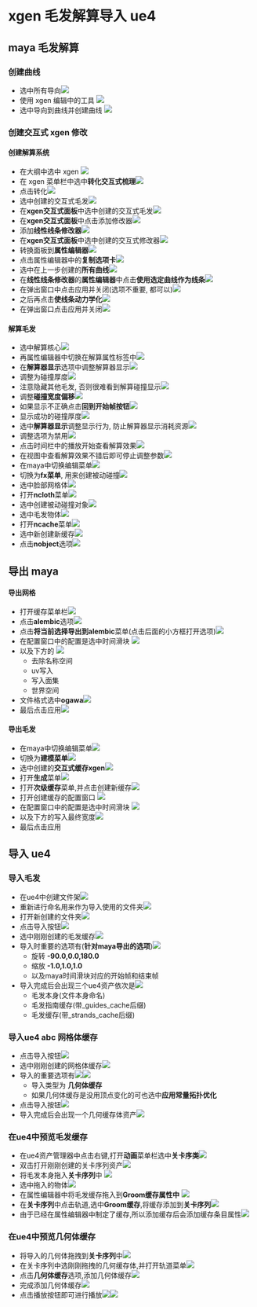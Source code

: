 # xgen 毛发解算导入 ue4

## maya 毛发解算

### 创建曲线

- 选中所有导向![](image_/xgen_image_00.png)
- 使用 xgen 编辑中的工具 ![](image_/xgen_image_02.png)
- 选中导向到曲线并创建曲线 ![](image_/xgen_image_04.png)

### 创建交互式 xgen 修改

#### 创建解算系统

- 在大纲中选中 xgen ![](image_/xgen_image_05.png)
- 在 xgen 菜单栏中选中**转化交互式梳理**![](image_/xgen_image_07.png)
- 点击转化![](image_/xgen_image_08.png)
- 选中创建的交互式毛发![](image_/xgen_image_09.png)
- 在**xgen交互式面板**中选中创建的交互式毛发![](image_/xgen_image_10.png)
- 在**xgen交互式面板**中点击添加修改器![](image_/xgen_image_11.png)
- 添加**线性线条修改器**![](image_/xgen_image_12.png)
- 在**xgen交互式面板**中选中创建的交互式修改器![](image_/xgen_image_13.png)
- 转换面板到**属性编辑器**![](image_/xgen_image_14.png)
- 点击属性编辑器中的**复制选项卡**![](image_/xgen_image_15.png)
- 选中在上一步创建的**所有曲线**![](image_/xgen_image_19.png)
- 在**线性线条修改器**的**属性编辑器**中点击**使用选定曲线作为线条**![](image_/xgen_image_20.png)
- 在弹出窗口中点击应用并关闭(选项不重要, 都可以)![](image_/xgen_image_21.png)
- 之后再点击**使线条动力学化**![](image_/xgen_image_22.png)
- 在弹出窗口点击应用并关闭![](image_/xgen_image_23.png)

#### 解算毛发

- 选中解算核心![](image_/xgen_image_26.png)
- 再属性编辑器中切换在解算属性标签中![](image_/xgen_image_27.png)
- 在**解算器显示**选项中调整解算器显示![](image_/xgen_image_28.png)
- 调整为碰撞厚度![](image_/xgen_image_29.png)
- 注意隐藏其他毛发, 否则很难看到解算碰撞显示![](image_/xgen_image_30.png)
- 调整**碰撞宽度偏移**![](image_/xgen_image_31.png)
- 如果显示不正确点击**回到开始帧按钮**![](image_/xgen_image_32.png)
- 显示成功的碰撞厚度![](image_/xgen_image_33.png)
- 选中**解算器显示**调整显示行为, 防止解算器显示消耗资源![](image_/xgen_image_34.png)
- 调整选项为禁用![](image_/xgen_image_35.png)
- 点击时间栏中的播放开始查看解算效果![](image_/xgen_image_36.png)
- 在视图中查看解算效果不错后即可停止调整参数![](image_/xgen_image_37.png)
- 在maya中切换编辑菜单![](image_/xgen_image_42.png)
- 切换为**fx菜单**, 用来创建被动碰撞![](image_/xgen_image_43.png)
- 选中脸部网格体![](image_/img_2.png)
- 打开**ncloth**菜单![](image_/xgen_image_45.png)
- 选中创建被动碰撞对象![](image_/xgen_image_46.png)
- 选中毛发物体![](image_/xgen_image_47.png)
- 打开**ncache**菜单![](image_/xgen_image_251.png)
- 选中新创建新缓存![](image_/img.png)
- 点击**nobject**选项![](image_/img_1.png)

## 导出 maya

#### 导出网格

- 打开缓存菜单栏![](image_/xgen_image_48.png)
- 点击**alembic**选项![](image_/xgen_image_49.png)
- 点击**将当前选择导出到alembic**菜单(点击后面的小方框打开选项)![](image_/xgen_image_51.png)
- 在配置窗口中的配置是选中时间滑块 ![](image_/xgen_image_53.png)
- 以及下方的 ![](image_/xgen_image_55.png)
    - 去除名称空间
    - uv写入
    - 写入面集
    - 世界空间
- 文件格式选中**ogawa**![](image_/xgen_image_57.png)
- 最后点击应用![](image_/xgen_image_58.png)

#### 导出毛发

- 在maya中切换编辑菜单![](image_/xgen_image_60.png)
- 切换为**建模菜单**![](image_/xgen_image_61.png)
- 选中创建的**交互式缓存xgen**![](image_/img_3.png)
- 打开**生成**菜单![](image_/xgen_image_62.png)
- 打开**次级缓存**菜单,并点击创建新缓存![](image_/xgen_image_63.png)
- 打开创建缓存的配置窗口 ![](image_/xgen_image_64.png)
- 在配置窗口中的配置是选中时间滑块 ![](image_/xgen_image_65.png)
- 以及下方的写入最终宽度![](image_/xgen_image_66.png)
- 最后点击应用

## 导入 ue4

### 导入毛发

- 在ue4中创建文件架![](image_/xgen_image_67.png)
- 重新进行命名用来作为导入使用的文件夹![](image_/xgen_image_68.png)
- 打开新创建的文件夹![](image_/xgen_image_69.png)
- 点击导入按钮![](image_/xgen_image_71.png)
- 选中刚刚创建的毛发缓存![](image_/xgen_image_72.png)
- 导入时重要的选项有(**针对maya导出的选项**)![](image_/xgen_image_73.png)
    - 旋转 **-90.0,0.0,180.0**
    - 缩放 **-1.0,1.0,1.0**
    - 以及maya时间滑块对应的开始帧和结束帧
- 导入完成后会出现三个ue4资产依次是![](image_/xgen_image_74.png)
    - 毛发本身(文件本身命名)
    - 毛发指南缓存(带_guides_cache后缀)
    - 毛发缓存(带_strands_cache后缀)

### 导入ue4 abc 网格体缓存

- 点击导入按钮![](image_/xgen_image_74.png)
- 选中刚刚创建的网格体缓存![](image_/xgen_image_75.png)
- 导入的重要选项有![](image_/xgen_image_76.png)![](image_/xgen_image_77.png)
    - 导入类型为 **几何体缓存**
    - 如果几何体缓存是没用顶点变化的可也选中**应用常量拓扑优化**
- 点击导入按钮![](image_/xgen_image_78.png)
- 导入完成后会出现一个几何缓存体资产![](image_/xgen_image_79.png)

### 在ue4中预览毛发缓存

- 在ue4资产管理器中点击右键,打开**动画**菜单栏选中**关卡序类**![](image_/xgen_image_80.png)
- 双击打开刚刚创建的关卡序列资产![](image_/xgen_image_81.png)
- 将毛发本身拖入**关卡序列**中 ![](image_/xgen_image_82.png)
- 选中拖入的物体![](image_/img_4.png)
- 在属性编辑器中将毛发缓存拖入到**Groom缓存属性中** ![](image_/img_5.png)
- 在**关卡序列**中点击轨道,选中**Groom缓存**,将缓存添加到**关卡序列**![](image_/xgen_image_86.png)
- 由于已经在属性编辑器中制定了缓存,所以添加缓存后会添加缓存条目属性![](image_/xgen_image_87.png)

### 在ue4中预览几何体缓存

- 将导入的几何体拖拽到**关卡序列**中![](image_/xgen_image_88.png)
- 在关卡序列中选刚刚拖拽的几何缓存体,并打开轨道菜单![](image_/xgen_image_89.png)
- 点击**几何体缓存**选项,添加几何体缓存![](image_/xgen_image_90.png)
- 完成添加几何体缓存![](image_/xgen_image_91.png)
- 点击播放按钮即可进行播放![](image_/xgen_image_92.png)![](image_/xgen_image_93.png)
